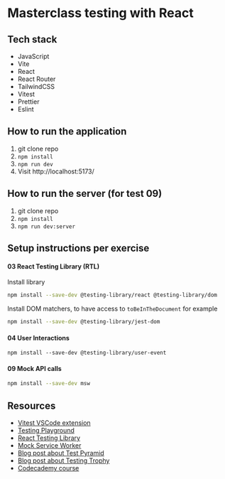 # Masterclass testing with React

## Tech stack

- JavaScript
- Vite
- React
- React Router
- TailwindCSS
- Vitest
- Prettier
- Eslint

## How to run the application

1. git clone repo
2. `npm install`
3. `npm run dev`
4. Visit http://localhost:5173/

## How to run the server (for test 09)

1. git clone repo
2. `npm install`
3. `npm run dev:server`

## Setup instructions per exercise

#### 03 React Testing Library (RTL)

Install library

```bash
npm install --save-dev @testing-library/react @testing-library/dom
```

Install DOM matchers, to have access to `toBeInTheDocument` for example

```bash
npm install --save-dev @testing-library/jest-dom
```

#### 04 User Interactions

`npm install --save-dev @testing-library/user-event`

#### 09 Mock API calls

```bash
npm install --save-dev msw
```

## Resources

- [Vitest VSCode extension](https://marketplace.visualstudio.com/items?itemName=vitest.explorer)
- [Testing Playground](https://testing-playground.com/)
- [React Testing Library](https://testing-library.com/docs/react-testing-library/intro/)
- [Mock Service Worker](https://mswjs.io/docs)
- [Blog post about Test Pyramid](https://martinfowler.com/articles/practical-test-pyramid.html)
- [Blog post about Testing Trophy](https://kentcdodds.com/blog/the-testing-trophy-and-testing-classifications)
- [Codecademy course](https://www.codecademy.com/learn/learn-react-testing)
